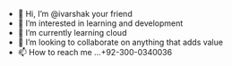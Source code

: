 - 👋 Hi, I’m @ivarshak your friend 
- 👀 I’m interested in learning and development
- 🌱 I’m currently learning cloud 
- 💞️ I’m looking to collaborate on anything that adds value 
- 📫 How to reach me ...+92-300-0340036 

<!---
ivarshak/ivarshak is a ✨ special ✨ repository because its `README.md` (this file) appears on your GitHub profile.
You can click the Preview link to take a look at your changes.
--->
